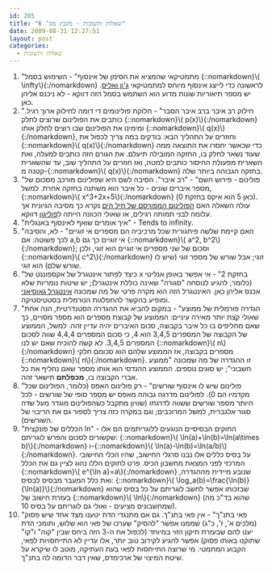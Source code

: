 ```yaml
---
id: 205
title: "שאלות ותשובות - מקבץ מס’ 6"
date: 2009-08-31 12:27:51
layout: post
categories: 
  - שאלות ותשובות
---
```

<ol>
	<li>"מתמטיקאי שהמציא את הסימן של אינסוף" - השימוש בסמל {::nomarkdown}\( \infty\){:/nomarkdown} לראשונה כדי לייצג אינסוף מיוחס למתמטיקאי <a href="http://he.wikipedia.org/wiki/%D7%92%27%D7%95%D7%9F_%D7%95%D7%90%D7%9C%D7%99%D7%A1">ג'ון ואליס</a>. יש מספר תיאוריות שונות מדוע הוא השתמש בסמל הזה דווקא - לא ניכנס אליהן כאן.</li>
	<li>"חילוק רב איבר ברב איבר הסבר" - חלוקת פולינומים די דומה לחילוק ארוך רגיל. כותבים את הפולינום שרוצים לחלק {::nomarkdown}\( p(x)\){:/nomarkdown} ומימינו את הפולינום שבו רוצים לחלק אותו {::nomarkdown}\( q(x)\){:/nomarkdown}, וחוזרים על התהליך הבא: בודקים במה צריך לכפול את {::nomarkdown}\( q(x)\){:/nomarkdown} כדי שכאשר יחסרו את התוצאה ממה שעוד נשאר לחלק בו, החזקה המובילה תיעלם. את הגורם הזה כותבים למעלה, ואת השארית מפעולת החיסור כותבים למטה, ואז חוזרים על התהליך שוב, עד שהשארית קטנה מ-{::nomarkdown}\( q(x)\){:/nomarkdown} בחזקה הגבוהה ביותר שלה.</li>
	<li>"פולינום - פירוש השם" - "רב איבר". הסיבה לשם היא שפולינום מורכב מסכום של מספר איברים שונים - כל איבר הוא משתנה בחזקה אחרת. למשל, {::nomarkdown}\( x^3+2x+5\){:/nomarkdown} (כאן 5 הוא איקס בחזקת 0). עולה השאלה האם <a href="http://www.ynet.co.il/articles/1,7340,L-3510525,00.html">הפולינום המפורסם של חיל הים</a> נקרא כך מסיבה הגיונית אך עלומה לבני תמותה רגילים, או שאולי הכוונה הייתה ל<a href="http://he.wikipedia.org/wiki/%D7%A4%D7%95%D7%9C%D7%99%D7%92%D7%95%D7%9F">פוליגון</a> דווקא.</li>
	<li>"איך אומרים שואף לאינסוף באנגלית" - Tends to infinity.</li>
	<li>"האם קיימת שלשה פיתגורית שכל מרכיביה הם מספרים אי זוגיים" - לא, והסיבה לכך פשוטה: אם a,b אי זוגיים כך גם {::nomarkdown}\( a^2, b^2\){:/nomarkdown}; וסכום של שני מספרים אי זוגיים הוא זוגי, ולכן {::nomarkdown}\( c^2\){:/nomarkdown} זוגי; אבל שורש של מספר זוגי (שיש לו שורש שלם) הוא זוגי.</li>
	<li>"כיצד לפתור אינטגרל של אקספוננט של x בחזקת 2" - אי אפשר באופן אנליטי (כלומר, להגיע לנוסחה "סגורה" שאינה כוללת אינטגרל); יש שיטות נומריות שלא אכנס אליהן כאן. האינטגרל הזה הוא מקרה פרטי של מה שמכונה <a href="http://he.wikipedia.org/wiki/%D7%90%D7%99%D7%A0%D7%98%D7%92%D7%A8%D7%9C_%D7%92%D7%90%D7%95%D7%A1%D7%99%D7%90%D7%A0%D7%99">אינטגרל גאוסיאני</a> ומופיע בהקשר להתפלגות הנורמלית בסטטיסטיקה.</li>
	<li>"הגדרה פורמלית של ממוצע" - במקום להביא את ההגדרה הסטנדרטית, הנה אחת שאולי קצת יותר מאירה עיניים: הממוצע של קבוצת מספרים הוא מספר מסויים, כך שאם מחליפים בו כל איבר בקבוצה, סכום האיברים יהיה עדיין זהה. למשל, הממוצע של הקבוצה של המספרים 3,4,5 הוא 4, כי סכום המספרים 4,4,4 שווה לסכום המספרים 3,4,5. לא קשה להוכיח שאם יש לנו {::nomarkdown}\( n\){:/nomarkdown} מספרים בקבוצה, אז הממוצע שלהם הוא סכומם חלקי {::nomarkdown}\( n\){:/nomarkdown}. זו ההגדרה של מה שמכונה "ממוצע חשבוני"; יש סוגים נוספים. הממוצע ההנדסי הוא אותו מספר שאם נחליף את כל אברי הקבוצה בו, <strong>מכפלתם</strong> תישאר זהה.</li>
	<li>"פולינום שיש לו אינסוף שורשים" - רק פולינום האפס (כלומר, הפולינום שכל מקדמיו הם 0). לפולינום מדרגה גבוהה מאפס יש מספר סופי של שורשים - לכל היותר מספר שורשים ששווה לדרגתו (שוויון מתקבל כשהפולינום מוגדר מעל שדה סגור אלגברית, למשל המרוכבים; וגם במקרה כזה צריך לספור גם את הריבוי של השורשים).</li>
	<li>"הכללים של פונקצית ln" - החוקים הבסיסיים הנוגעים ללוגריתמים הם אלו שקשורים לסכום והפרש לוגריתם: {::nomarkdown}\( \ln(a)+\ln(b)=\ln(a\times b)\){:/nomarkdown} ו-{::nomarkdown}\( \ln(a)-\ln(b)=\ln(a/b)\){:/nomarkdown}. על בסיס כללים אלו נבנו סרגלי החישוב, שהיו הכלי החישובי המרכזי לפני המצאת מחשבון הכיס. פרט לחוקים הללו נהוג לציין גם את הכלל {::nomarkdown}\( e^{\ln a}=a\){:/nomarkdown} שנובע מיידית מההגדרה, ואת כלל המעבר מבסיס לבסיס: {::nomarkdown}\( \log_a(b)=\frac{\ln(b)}{\ln(a)}\){:/nomarkdown} שבזכותו אפשר לחשב לוגריתם על כל בסיס שהוא בעזרת חישוב של {::nomarkdown}\( \ln\){:/nomarkdown} (שהוא בד"כ מה שמחשבונים מציעים - ואולי גם לוגריתם על בסיס 10).</li>
	<li>"פאי בתנ"ך" - אין פאי בתנ"ך. גם אם מתנגדי הדת יטענו מצד אחד שיש פסוק (מלכים א', ז', כ"ג) שממנו אפשר "להסיק" שערכו של פאי הוא שלוש, ותומכי הדת יענו להם שבעזרת תיקון הזוי במיוחד (לכפול את ה-3 הזה ביחס שבין "קוה" ו"קו" שתוקנו באותו פסוק) אפשר להגיע לקירוב טוב יותר, אלו עדיין לא התייחסויות לפאי, הקבוע המתמטי. מי שרוצה התייחסות לפאי בעת העתיקה, מוטב לו שיקרא על שיטת המיצוי של ארכימדס, שאין דבר הדומה לה בתנ"ך.</li>
</ol>
